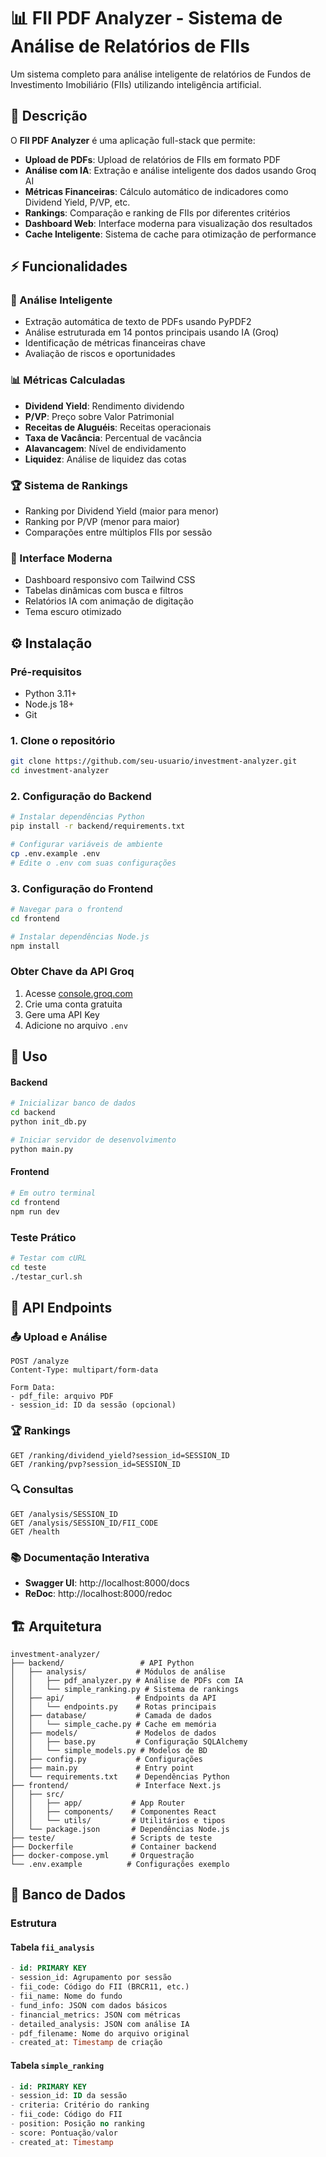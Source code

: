 # 📊 FII PDF Analyzer - Sistema de Análise de Relatórios de FIIs

Um sistema completo para análise inteligente de relatórios de Fundos de Investimento Imobiliário (FIIs) utilizando inteligência artificial.

## 📖 Descrição

O **FII PDF Analyzer** é uma aplicação full-stack que permite:

- **Upload de PDFs**: Upload de relatórios de FIIs em formato PDF  
- **Análise com IA**: Extração e análise inteligente dos dados usando Groq AI
- **Métricas Financeiras**: Cálculo automático de indicadores como Dividend Yield, P/VP, etc.
- **Rankings**: Comparação e ranking de FIIs por diferentes critérios
- **Dashboard Web**: Interface moderna para visualização dos resultados
- **Cache Inteligente**: Sistema de cache para otimização de performance

## ⚡ Funcionalidades

### 🧠 Análise Inteligente

- Extração automática de texto de PDFs usando PyPDF2
- Análise estruturada em 14 pontos principais usando IA (Groq)
- Identificação de métricas financeiras chave
- Avaliação de riscos e oportunidades

### 📊 Métricas Calculadas

- **Dividend Yield**: Rendimento dividendo
- **P/VP**: Preço sobre Valor Patrimonial
- **Receitas de Aluguéis**: Receitas operacionais
- **Taxa de Vacância**: Percentual de vacância
- **Alavancagem**: Nível de endividamento
- **Liquidez**: Análise de liquidez das cotas

### 🏆 Sistema de Rankings

- Ranking por Dividend Yield (maior para menor)
- Ranking por P/VP (menor para maior)
- Comparações entre múltiplos FIIs por sessão

### 🎨 Interface Moderna

- Dashboard responsivo com Tailwind CSS
- Tabelas dinâmicas com busca e filtros
- Relatórios IA com animação de digitação
- Tema escuro otimizado

## ⚙️ Instalação

### Pré-requisitos
- Python 3.11+
- Node.js 18+
- Git

### 1. Clone o repositório
```bash
git clone https://github.com/seu-usuario/investment-analyzer.git
cd investment-analyzer
```

### 2. Configuração do Backend
```bash
# Instalar dependências Python
pip install -r backend/requirements.txt

# Configurar variáveis de ambiente
cp .env.example .env
# Edite o .env com suas configurações
```

### 3. Configuração do Frontend
```bash
# Navegar para o frontend
cd frontend

# Instalar dependências Node.js
npm install
```

### Obter Chave da API Groq
1. Acesse [console.groq.com](https://console.groq.com)
2. Crie uma conta gratuita
3. Gere uma API Key
4. Adicione no arquivo `.env`

## 🚀 Uso

#### Backend
```bash
# Inicializar banco de dados
cd backend
python init_db.py

# Iniciar servidor de desenvolvimento
python main.py
```

#### Frontend
```bash
# Em outro terminal
cd frontend
npm run dev
```

### Teste Prático
```bash
# Testar com cURL
cd teste
./testar_curl.sh
```

## 📡 API Endpoints

### 📤 Upload e Análise
```http
POST /analyze
Content-Type: multipart/form-data

Form Data:
- pdf_file: arquivo PDF
- session_id: ID da sessão (opcional)
```

### 🏆 Rankings
```http
GET /ranking/dividend_yield?session_id=SESSION_ID
GET /ranking/pvp?session_id=SESSION_ID
```

### 🔍 Consultas
```http
GET /analysis/SESSION_ID
GET /analysis/SESSION_ID/FII_CODE
GET /health
```

### 📚 Documentação Interativa
- **Swagger UI**: http://localhost:8000/docs
- **ReDoc**: http://localhost:8000/redoc

## 🏗 Arquitetura

```
investment-analyzer/
├── backend/                 # API Python
│   ├── analysis/           # Módulos de análise
│   │   ├── pdf_analyzer.py # Análise de PDFs com IA
│   │   └── simple_ranking.py # Sistema de rankings
│   ├── api/                # Endpoints da API
│   │   └── endpoints.py    # Rotas principais
│   ├── database/           # Camada de dados
│   │   └── simple_cache.py # Cache em memória  
│   ├── models/             # Modelos de dados
│   │   ├── base.py         # Configuração SQLAlchemy
│   │   └── simple_models.py # Modelos de BD
│   ├── config.py           # Configurações
│   ├── main.py             # Entry point
│   └── requirements.txt    # Dependências Python
├── frontend/               # Interface Next.js
│   ├── src/
│   │   ├── app/           # App Router
│   │   ├── components/    # Componentes React
│   │   └── utils/         # Utilitários e tipos
│   └── package.json       # Dependências Node.js
├── teste/                 # Scripts de teste
├── Dockerfile             # Container backend
├── docker-compose.yml     # Orquestração
└── .env.example          # Configurações exemplo
```

## 💾 Banco de Dados

### Estrutura

#### Tabela `fii_analysis`
```sql
- id: PRIMARY KEY
- session_id: Agrupamento por sessão
- fii_code: Código do FII (BRCR11, etc.)
- fii_name: Nome do fundo
- fund_info: JSON com dados básicos
- financial_metrics: JSON com métricas
- detailed_analysis: JSON com análise IA
- pdf_filename: Nome do arquivo original
- created_at: Timestamp de criação
```

#### Tabela `simple_ranking`
```sql
- id: PRIMARY KEY  
- session_id: ID da sessão
- criteria: Critério do ranking
- fii_code: Código do FII
- position: Posição no ranking
- score: Pontuação/valor
- created_at: Timestamp
```